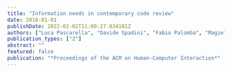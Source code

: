 ```yaml
---
title: "Information needs in contemporary code review"
date: 2018-01-01
publishDate: 2022-02-02T11:00:27.834181Z
authors: ["Luca Pascarella", "Davide Spadini", "Fabio Palomba", "Magiel Bruntink", "Alberto Bacchelli"]
publication_types: ["2"]
abstract: ""
featured: false
publication: "*Proceedings of the ACM on Human-Computer Interaction*"
---
```


